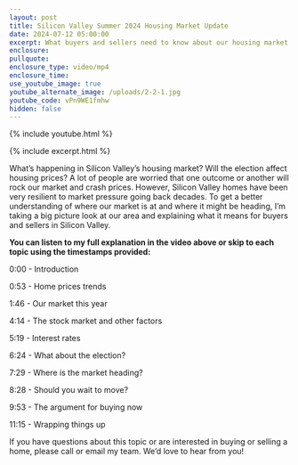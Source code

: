 ```yaml
---
layout: post
title: Silicon Valley Summer 2024 Housing Market Update
date: 2024-07-12 05:00:00
excerpt: What buyers and sellers need to know about our housing market.
enclosure:
pullquote:
enclosure_type: video/mp4
enclosure_time:
use_youtube_image: true
youtube_alternate_image: /uploads/2-2-1.jpg
youtube_code: vPn9WE1fmhw
hidden: false
---
```

{% include youtube.html %}

{% include excerpt.html %}

What’s happening in Silicon Valley’s housing market? Will the election affect housing prices? A lot of people are worried that one outcome or another will rock our market and crash prices. However, Silicon Valley homes have been very resilient to market pressure going back decades. To get a better understanding of where our market is at and where it might be heading, I’m taking a big picture look at our area and explaining what it means for buyers and sellers in Silicon Valley.

**You can listen to my full explanation in the video above or skip to each topic using the timestamps provided:**

0:00 - Introduction

0:53 - Home prices trends

1:46 - Our market this year

4:14 - The stock market and other factors

5:19 - Interest rates

6:24 - What about the election?

7:29 - Where is the market heading?

8:28 - Should you wait to move?

9:53 - The argument for buying now

11:15 - Wrapping things up

If you have questions about this topic or are interested in buying or selling a home, please call or email my team. We’d love to hear from you!